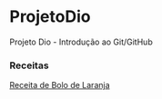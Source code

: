 # ProjetoDio
Projeto Dio - Introdução ao Git/GitHub

### Receitas
[Receita de Bolo de Laranja](https://www.panelinha.com.br/receita/Bolo-de-laranja)
